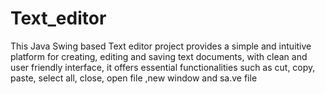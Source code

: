 # Text_editor
This Java Swing based Text editor project provides a simple and intuitive platform for creating, editing and saving text documents, with clean and user friendly interface,  it  offers essential functionalities such as cut, copy, paste, select all, close, open file ,new window and sa.ve file

